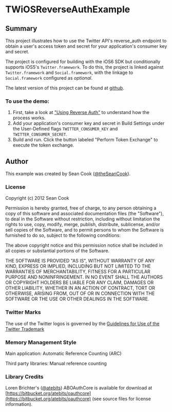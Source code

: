 #	TWiOSReverseAuthExample

##	Summary

This project illustrates how to use the Twitter API's reverse\_auth endpoint to obtain a user's access token and secret for your application's consumer key and secret.

The project is configured for building with the iOS6 SDK but conditionally supports iOS5's `Twitter.framework`.  To do this, the project is linked against `Twitter.framework` and `Social.framework`, with the linkage to `Social.framework` configured as _optional_.

The latest version of this project can be found at [github](https://github.com/seancook/TWReverseAuthExample).

### To use the demo:

1. First, take a look at ["Using Reverse Auth"](https://dev.twitter.com/docs/ios/using-reverse-auth) to understand how the process works.
2. Add your application's consumer key and secret in Build Settings under the User-Defined flags `TWITTER_CONSUMER_KEY` and `TWITTER_CONSUMER_SECRET`.
3. Build and run.  Click the button labeled "Perform Token Exchange" to execute the token exchange.

## Author

This example was created by Sean Cook ([@theSeanCook](http://twitter.com/theSeanCook)).

###  License

Copyright (c) 2012 Sean Cook

Permission is hereby granted, free of charge, to any person obtaining a copy of this software and associated documentation files (the "Software"), to deal in the Software without restriction, including without limitation the rights to use, copy, modify, merge, publish, distribute, sublicense, and/or sell copies of the Software, and to permit persons to whom the Software is furnished to do so, subject to the following conditions:

The above copyright notice and this permission notice shall be included in all copies or substantial portions of the Software.

THE SOFTWARE IS PROVIDED "AS IS", WITHOUT WARRANTY OF ANY KIND, EXPRESS OR IMPLIED, INCLUDING BUT NOT LIMITED TO THE WARRANTIES OF MERCHANTABILITY, FITNESS FOR A PARTICULAR PURPOSE AND NONINFRINGEMENT. IN NO EVENT SHALL THE AUTHORS OR COPYRIGHT HOLDERS BE LIABLE FOR ANY CLAIM, DAMAGES OR OTHER LIABILITY, WHETHER IN AN ACTION OF CONTRACT, TORT OR OTHERWISE, ARISING FROM, OUT OF OR IN CONNECTION WITH THE SOFTWARE OR THE USE OR OTHER DEALINGS IN THE SOFTWARE.

### Twitter Marks

The use of the Twitter logos is governed by the [Guidelines for Use of the Twitter Trademark](https://support.twitter.com/articles/77641-guidelines-for-use-of-the-twitter-trademark)

### Memory Management Style

Main application:  Automatic Reference Counting (ARC)

Third party libraries: Manual reference counting

### Library Credits
Loren Brichter's ([@atebits](http://twitter.com/lorenb)) ABOAuthCore is available for download at [https://bitbucket.org/atebits/oauthcore](https://bitbucket.org/atebits/oauthcore) (see source files for license information).
